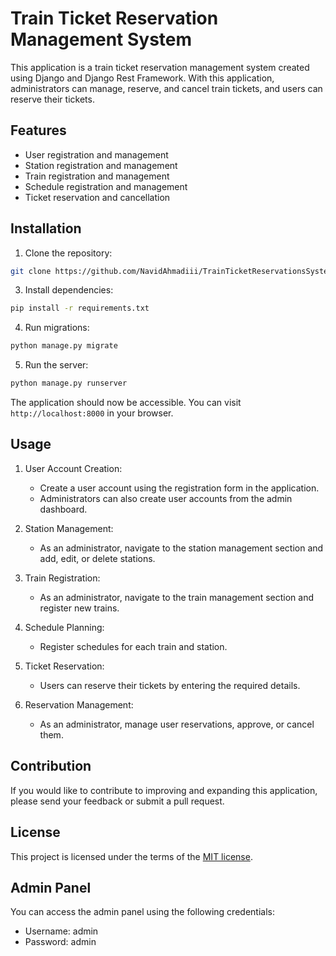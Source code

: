# Train Ticket Reservation Management System

This application is a train ticket reservation management system created using Django and Django Rest Framework. With this application, administrators can manage, reserve, and cancel train tickets, and users can reserve their tickets.

## Features

- User registration and management
- Station registration and management
- Train registration and management
- Schedule registration and management
- Ticket reservation and cancellation

## Installation

1. Clone the repository:
```bash
git clone https://github.com/NavidAhmadiii/TrainTicketReservationsSystem.git
```


3. Install dependencies:
```bash
pip install -r requirements.txt
```


4. Run migrations:
```bash
python manage.py migrate
```

5. Run the server:
```bash
python manage.py runserver
```

The application should now be accessible. You can visit `http://localhost:8000` in your browser.

## Usage

1. User Account Creation:
   - Create a user account using the registration form in the application.
   - Administrators can also create user accounts from the admin dashboard.

2. Station Management:
   - As an administrator, navigate to the station management section and add, edit, or delete stations.

3. Train Registration:
   - As an administrator, navigate to the train management section and register new trains.

4. Schedule Planning:
   - Register schedules for each train and station.

5. Ticket Reservation:
   - Users can reserve their tickets by entering the required details.

6. Reservation Management:
   - As an administrator, manage user reservations, approve, or cancel them.

## Contribution
If you would like to contribute to improving and expanding this application, please send your feedback or submit a pull request.

## License
This project is licensed under the terms of the [MIT license](LICENSE).

## Admin Panel
You can access the admin panel using the following credentials:
- Username: admin
- Password: admin


